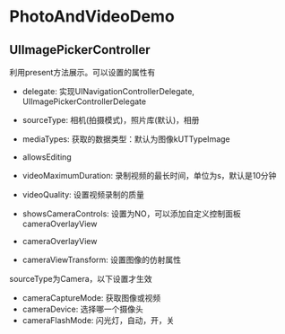 # PhotoAndVideoDemo

##	UIImagePickerController

利用present方法展示。可以设置的属性有  

* delegate: 实现UINavigationControllerDelegate, UIImagePickerControllerDelegate  

* sourceType: 相机(拍摄模式)，照片库(默认)，相册
* mediaTypes: 获取的数据类型：默认为图像kUTTypeImage
* allowsEditing  

* videoMaximumDuration: 录制视频的最长时间，单位为s，默认是10分钟  
* videoQuality: 设置视频录制的质量  

* showsCameraControls: 设置为NO，可以添加自定义控制面板cameraOverlayView
* cameraOverlayView
* cameraViewTransform: 设置图像的仿射属性

sourceType为Camera，以下设置才生效
  
* cameraCaptureMode: 获取图像或视频  
* cameraDevice: 选择哪一个摄像头  
* cameraFlashMode: 闪光灯，自动，开，关
